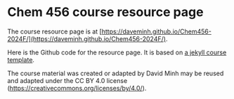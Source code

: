 # Chem 456 course resource page

The course resource page is at [https://daveminh.github.io/Chem456-2024F/](https://daveminh.github.io/Chem456-2024F/).

Here is the Github code for the resource page. It is based on [a jekyll course template](https://github.com/kazemnejad/jekyll-course-website-template).

The course material was created or adapted by David Minh may be reused and adapted under the CC BY 4.0 license (https://creativecommons.org/licenses/by/4.0/).
